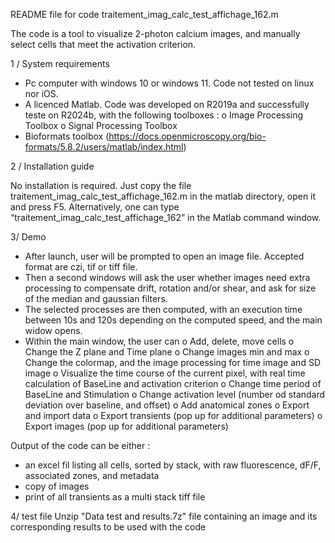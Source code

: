 README file for code traitement_imag_calc_test_affichage_162.m

The code is a tool to visualize 2-photon calcium images, and manually select cells that meet the activation criterion. 

1 / System requirements

-	Pc computer with windows 10 or windows 11. Code not tested on linux nor iOS. 
-	A licenced Matlab. Code was developed on R2019a and successfully teste on R2024b, with the following toolboxes : 
o	Image Processing Toolbox
o	Signal Processing Toolbox
-	Bioformats toolbox (https://docs.openmicroscopy.org/bio-formats/5.8.2/users/matlab/index.html)

2 / Installation guide

No installation is required. Just copy the file traitement_imag_calc_test_affichage_162.m in the matlab directory, open it and press F5. 
Alternatively, one can type “traitement_imag_calc_test_affichage_162” in the Matlab command window.

3/ Demo

-	After launch, user will be prompted to open an image file. Accepted format are czi, tif or tiff file. 
-	Then a second windows will ask the user whether images need extra processing to compensate drift, rotation and/or shear, and ask for size of the median and gaussian filters. 
-	The selected processes are then computed, with an execution time between 10s and 120s depending on the computed speed, and the main widow opens.
-	Within the main window, the user can
o	Add, delete, move cells
o	Change the Z plane and Time plane
o	Change images min and max
o	Change the colormap, and the image processing for time image and SD image
o	Visualize the time course of the current pixel, with real time calculation of BaseLine and activation criterion
o	Change time period of BaseLine and Stimulation
o	Change activation level (number od standard deviation over baseline, and offset)
o	Add anatomical zones
o	Export and import data
o	Export transients (pop up for additional parameters)
o	Export images (pop up for additional parameters)

Output of the code can be either : 
-	an excel fil listing all cells, sorted by stack, with raw fluorescence, dF/F, associated zones, and metadata
-	copy of images
-	print of all transients as a multi stack tiff file

4/ test file
Unzip "Data test and results.7z" file containing an image and its corresponding results to be used with the code
